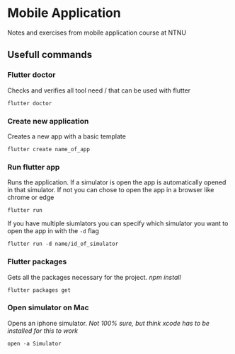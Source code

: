 # Mobile Application

Notes and exercises from mobile application course at NTNU

## Usefull commands

### Flutter doctor

Checks and verifies all tool need / that can be used with flutter

```
flutter doctor
```

### Create new application

Creates a new app with a basic template

```
flutter create name_of_app
```

### Run flutter app

Runs the application. If a simulator is open the app is automatically opened
in that simulator. If not you can chose to open the app in a browser like chrome or edge

```
flutter run
```

If you have multiple siumlators you can specify which simulator you want to open
the app in with the `-d` flag

```
flutter run -d name/id_of_simulator
```

### Flutter packages

Gets all the packages necessary for the project. _npm install_

```
flutter packages get
```

### Open simulator on Mac

Opens an iphone simulator. _Not 100% sure, but think xcode has to be installed for this to work_

```
open -a Simulator
```
